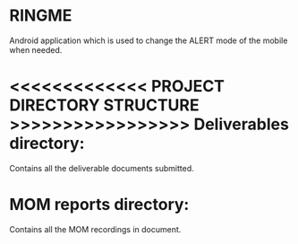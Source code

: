 # RINGME
Android application which is used to change the ALERT mode of the mobile when needed.

<<<<<<<<<<<<< PROJECT DIRECTORY STRUCTURE >>>>>>>>>>>>>>>>>
Deliverables directory:
=======================
Contains all the deliverable documents submitted.


MOM reports directory:
=======================
Contains all the MOM recordings in document.
